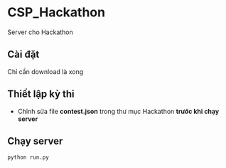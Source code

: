 # CSP_Hackathon
 Server cho Hackathon

## Cài đặt
 Chỉ cần download là xong
 
## Thiết lập kỳ thi
 - Chỉnh sửa file **contest.json** trong thư mục Hackathon **trước khi chạy server**
 
## Chạy server
 ```bash
 python run.py
 ```
 
